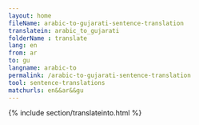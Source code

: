 ```yaml
---
layout: home
fileName: arabic-to-gujarati-sentence-translation
translatein: arabic_to_gujarati
folderName : translate
lang: en
from: ar
to: gu
langname: arabic-to
permalink: /arabic-to-gujarati-sentence-translation
tool: sentence-translations
matchurls: en&&ar&&gu
---
```

{% include section/translateinto.html %}
